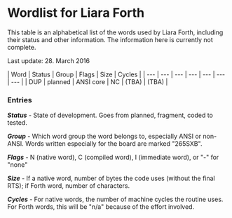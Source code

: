 # Wordlist for Liara Forth

This table is an alphabetical list of the words used by Liara Forth, including
their status and other information. The information here is currently not
complete. 

Last update: 28. March 2016

| Word | Status | Group | Flags | Size | Cycles |
| --- | --- | --- | --- | --- | --- | --- |
| DUP | planned | ANSI core | NC | (TBA) | (TBA) |

### Entries

***Status*** - State of development. Goes from planned, fragment, coded to
tested.

***Group*** - Which word group the word belongs to, especially ANSI or
non-ANSI. Words written especially for the board are marked "265SXB". 

***Flags*** - N (native word), C (compiled word), I (immediate word), or "-"
for "none"

***Size*** - If a native word, number of bytes the code uses (without the
final RTS); if Forth word, number of characters. 

***Cycles*** - For native words, the number of machine cycles the routine uses.
For Forth words, this will be "n/a" because of the effort involved.
